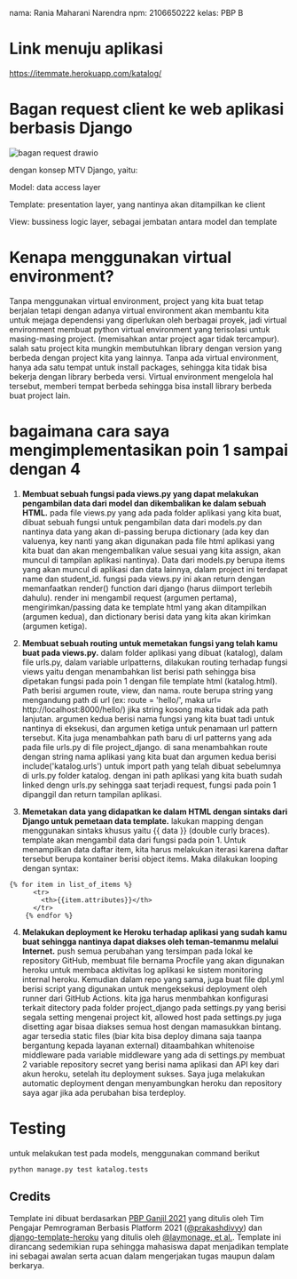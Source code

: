 nama: Rania Maharani Narendra
npm: 2106650222
kelas: PBP B

# Link menuju aplikasi

https://itemmate.herokuapp.com/katalog/

# Bagan request client ke web aplikasi berbasis Django
![bagan request drawio](https://user-images.githubusercontent.com/87572562/190278716-6d8e5f66-6e9e-4a79-a0f0-5c84072ea21d.png)

dengan konsep MTV Django, yaitu:

Model: data access layer

Template: presentation layer, yang nantinya akan ditampilkan ke client

View: bussiness logic layer, sebagai jembatan antara model dan template

# Kenapa menggunakan virtual environment?
Tanpa menggunakan virtual environment, project yang kita buat tetap berjalan tetapi dengan adanya virtual environment akan membantu kita untuk mejaga dependensi yang diperlukan oleh berbagai proyek, jadi virtual environment membuat python virtual environment yang terisolasi untuk masing-masing project. (memisahkan antar project agar tidak tercampur).
salah satu project kita mungkin membutuhkan library dengan version yang berbeda dengan project kita yang lainnya. Tanpa ada virtual environment, hanya ada satu tempat untuk install packages, sehingga kita tidak bisa bekerja dengan library berbeda versi. Virtual environment mengelola hal tersebut, memberi tempat berbeda sehingga bisa install library berbeda buat project lain.

# bagaimana cara saya mengimplementasikan poin 1 sampai dengan 4

1. **Membuat sebuah fungsi pada views.py yang dapat melakukan pengambilan data dari model dan dikembalikan ke dalam sebuah HTML.**
pada file views.py yang ada pada folder aplikasi yang kita buat, dibuat sebuah fungsi untuk pengambilan data dari models.py dan nantinya data yang akan di-passing berupa dictionary (ada key dan valuenya, key nanti yang akan digunakan pada file html aplikasi yang kita buat dan akan mengembalikan value sesuai yang kita assign, akan muncul di tampilan aplikasi nantinya). Data dari models.py berupa items yang akan muncul di aplikasi dan data lainnya, dalam project ini terdapat name dan student_id.
fungsi pada views.py ini akan return dengan memanfaatkan render() function dari django (harus diimport terlebih dahulu). render ini mengambil request (argumen pertama), mengirimkan/passing data ke template html yang akan ditampilkan (argumen kedua), dan dictionary berisi data yang kita akan kirimkan (argumen ketiga).

2. **Membuat sebuah routing untuk memetakan fungsi yang telah kamu buat pada views.py.**
dalam folder aplikasi yang dibuat (katalog), dalam file urls.py, dalam variable urlpatterns, dilakukan routing terhadap fungsi views yaitu dengan menambahkan list berisi path sehingga bisa dipetakan fungsi pada poin 1 dengan file template html (katalog.html). Path berisi argumen route, view, dan nama.
route berupa string yang mengandung path di url (ex: route = 'hello/', maka url= http://localhost:8000/hello/) jika string kosong maka tidak ada path lanjutan. argumen kedua berisi nama fungsi yang kita buat tadi untuk nantinya di eksekusi, dan argumen ketiga untuk penamaan url pattern tersebut. Kita juga menambahkan path baru di url patterns yang ada pada file urls.py di file project_django. di sana menambahkan route dengan string nama aplikasi yang kita buat dan argumen kedua berisi include('katalog.urls') untuk import path yang telah dibuat sebelumnya di urls.py folder katalog.
dengan ini path aplikasi yang kita buath sudah linked dengn urls.py sehingga saat terjadi request, fungsi pada poin 1 dipanggil dan return tampilan aplikasi.

3. **Memetakan data yang didapatkan ke dalam HTML dengan sintaks dari Django untuk pemetaan data template.**
lakukan mapping dengan menggunakan sintaks khusus yaitu {{ data }} (double curly braces). template akan mengambil data dari fungsi pada poin 1. Untuk menampilkan data daftar item, kita harus melakukan iterasi karena daftar tersebut berupa kontainer berisi object items. Maka dilakukan looping dengan syntax:
``` 
{% for item in list_of_items %}
      <tr>
        <th>{{item.attributes}}</th>
      </tr>
    {% endfor %}
```

4. **Melakukan deployment ke Heroku terhadap aplikasi yang sudah kamu buat sehingga nantinya dapat diakses oleh teman-temanmu melalui Internet.**
push semua perubahan yang tersimpan pada lokal ke repository GitHub, membuat file bernama Procfile yang akan digunakan heroku untuk membaca aktivitas log aplikasi ke sistem monitoring internal heroku. Kemudian dalam repo yang sama, juga buat file dpl.yml berisi script yang digunakan untuk mengeksekusi deployment oleh runner dari GitHub Actions. kita jga harus menmbahkan konfigurasi terkait ditectory pada folder project_django pada settings.py yang berisi segala setting mengenai project kit, allowed host pada settings.py juga disetting agar bisaa diakses semua host dengan mamasukkan bintang. 
agar tersedia static files (biar kita bisa deploy dimana saja taanpa bergantung kepada layanan external) ditaambahkan whitenoise middleware pada variable middleware yang ada di settings.py
membuat 2 variable repository secret yang berisi nama aplikasi dan API key dari akun heroku, setelah itu deployment sukses. Saya juga melakukan automatic deployment dengan menyambungkan heroku dan repository saya agar jika ada perubahan bisa terdeploy.

# Testing
untuk melakukan test pada models, menggunakan command berikut
```
python manage.py test katalog.tests
```
 

## Credits

Template ini dibuat berdasarkan [PBP Ganjil 2021](https://gitlab.com/PBP-2021/pbp-lab) yang ditulis oleh Tim Pengajar Pemrograman Berbasis Platform 2021 ([@prakashdivyy](https://gitlab.com/prakashdivyy)) dan [django-template-heroku](https://github.com/laymonage/django-template-heroku) yang ditulis oleh [@laymonage, et al.](https://github.com/laymonage). Template ini dirancang sedemikian rupa sehingga mahasiswa dapat menjadikan template ini sebagai awalan serta acuan dalam mengerjakan tugas maupun dalam berkarya.
